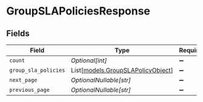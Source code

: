 # GroupSLAPoliciesResponse


## Fields

| Field                                                                  | Type                                                                   | Required                                                               | Description                                                            |
| ---------------------------------------------------------------------- | ---------------------------------------------------------------------- | ---------------------------------------------------------------------- | ---------------------------------------------------------------------- |
| `count`                                                                | *Optional[int]*                                                        | :heavy_minus_sign:                                                     | N/A                                                                    |
| `group_sla_policies`                                                   | List[[models.GroupSLAPolicyObject](../models/groupslapolicyobject.md)] | :heavy_minus_sign:                                                     | N/A                                                                    |
| `next_page`                                                            | *OptionalNullable[str]*                                                | :heavy_minus_sign:                                                     | N/A                                                                    |
| `previous_page`                                                        | *OptionalNullable[str]*                                                | :heavy_minus_sign:                                                     | N/A                                                                    |